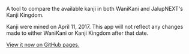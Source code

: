 A tool to compare the available kanji in both WaniKani and JalupNEXT's Kanji Kingdom.

Kanji were mined on April 11, 2017. This app will not reflect any changes made to either WaniKani or Kanji Kingdom after that date. 

[View it now on GitHub pages.](https://mca62511.github.io/wanikani-kanjikingdom-compare/)
